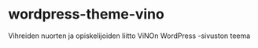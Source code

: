 wordpress-theme-vino
====================

Vihreiden nuorten ja opiskelijoiden liitto ViNOn WordPress -sivuston teema